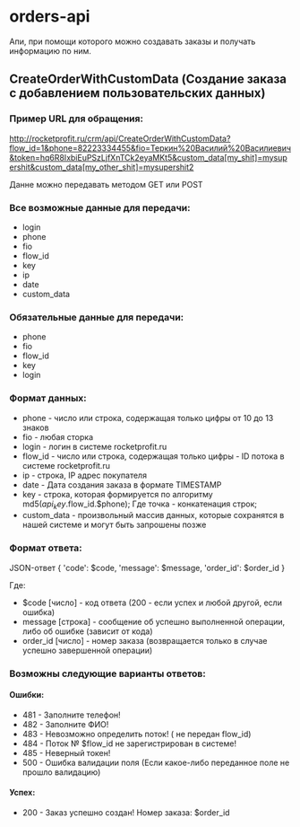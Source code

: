 # orders-api
Апи, при помощи которого можно создавать заказы и получать информацию по ним.

## CreateOrderWithCustomData (Создание заказа с добавлением пользовательских данных)
### Пример URL для обращения:

 http://rocketprofit.ru/crm/api/CreateOrderWithCustomData?flow_id=1&phone=82223334455&fio=Теркин%20Василий%20Василиевич&token=hq6R8IxbiEuPSzLjfXnTCk2eyaMKt5&custom_data[my_shit]=mysupershit&custom_data[my_other_shit]=mysupershit2

 Данне можно передавать методом GET или POST

### Все возможные данные для передачи:
 * login
 * phone
 * fio
 * flow_id
 * key
 * ip
 * date
 * custom_data

### Обязательные данные для передачи:
 * phone
 * fio
 * flow_id
 * key
 * login

### Формат данных:

 * phone - число или строка, содержащая только цифры от 10 до 13 знаков
 * fio - любая сторка
 * login - логин в системе rocketprofit.ru
 * flow_id - число или строка, содержащая только цифры  - ID потока в системе rocketprofit.ru
 * ip - строка, IP адрес покупателя
 * date - Дата создания заказа в формате TIMESTAMP
 * key - строка, которая формируется по алгоритму md5($api_key.$flow_id.$phone); Где точка - конкатенация строк;
 * custom_data - произвольный массив данных, которые сохранятся в нашей системе и могут быть запрошены позже

### Формат ответа:
 JSON-ответ {
        'code': $code,
        'message': $message,
        'order_id': $order_id
 }

 Где:
 * $code [число] - код ответа (200 - если успех и любой другой, если ошибка)
 * message [строка] - сообщение об успешно выполненной операции, либо об ошибке (зависит от кода)
 * order_id [число] - номер заказа (возвращается только в случае успешно завершенной операции)

### Возможны следующие варианты ответов:
#### Ошибки:

 * 481 - Заполните телефон!
 * 482 - Заполните ФИО!
 * 483 - Невозможно определить поток! ( не передан flow_id)
 * 484 - Поток № $flow_id не зарегистрирован в системе!
 * 485 - Неверный токен!
 * 500 - Ошибка валидации поля (Если какое-либо переданное поле не прошло валидацию)

#### Успех:
 * 200 - Заказ успешно создан! Номер заказа: $order_id
